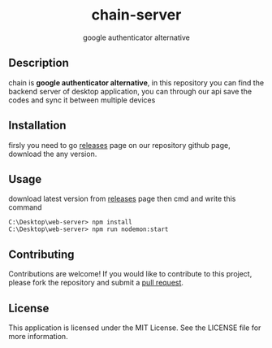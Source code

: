 <h1 align="center">
    chain-server
</h1>
<p align="center">google authenticator alternative</p>

<h2>Description</h2>
<p>
chain is <strong>google authenticator alternative</strong>, in this repository you can find the backend server of desktop application, you can through our api save the codes and sync it between multiple devices
</p>


<h2>Installation</h2>
<p>
firsly you need to go <a href="https://github.com/trychain/server">releases</a> page on our repository github page, download the any version.
</p>

<h2>Usage</h2>
<p>
download latest version from <a href="https://github.com/trychain/server">releases</a> page then cmd and write this command</p>

```
C:\Desktop\web-server> npm install
C:\Desktop\web-server> npm run nodemon:start
```

<h2>Contributing</h2>
<p>
Contributions are welcome! If you would like to contribute to this project, please fork the repository and submit a <a href="https://github.com/AbdullahalyDev/redirect-detector/pulls">pull request</a>.
</p>

<h2>License</h2>
<p>
This application is licensed under the MIT License. See the LICENSE file for more information.
</p>
